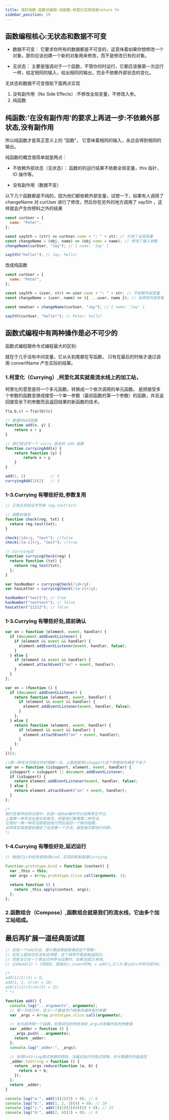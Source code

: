 ```yaml
---
title: 高阶函数-函数式编程-纯函数-柯里化实现就是return fn
sidebar_position: 19
---
```


## 函数编程核心:无状态和数据不可变

- 数据不可变： 它要求你所有的数据都是不可变的，这意味着如果你想修改一个对象，那你应该创建一个新的对象用来修改，而不是修改已有的对象。

- 无状态： 主要是强调对于一个函数，不管你何时运行，它都应该像第一次运行一样，给定相同的输入，给出相同的输出，完全不依赖外部状态的变化。

无状态和数据不可变借助下面两点实现

1. 没有副作用（No Side Effects）:不修改全局变量，不修改入参。
2. 纯函数

## 纯函数:'在没有副作用'的要求上再进一步:不依赖外部状态,没有副作用

所以纯函数才是真正意义上的 “函数”， 它意味着相同的输入，永远会得到相同的输出。

纯函数的概念很简单就是两点：

- 不依赖外部状态（无状态）： 函数的的运行结果不依赖全局变量，this 指针，IO 操作等。

- 没有副作用（数据不变）

以下几个函数都是不纯的，因为他们都依赖外部变量，试想一下，如果有人调用了 changeName 对 curUser 进行了修改，然后你在另外的地方调用了 saySth ，这样就会产生你预料之外的结果

```js
const curUser = {
  name: "Peter",
};

const saySth = (str) => curUser.name + ": " + str; // 引用了全局变量
const changeName = (obj, name) => (obj.name = name); // 修改了输入参数
changeName(curUser, "Jay"); // { name: 'Jay' }

saySth("hello!"); // Jay: hello!
```

改成纯函数

```js
const curUser = {
  name: "Peter",
};

const saySth = (user, str) => user.name + ": " + str; // 不依赖外部变量
const changeName = (user, name) => ({ ...user, name }); // 未修改外部变量

const newUser = changeName(curUser, "Jay"); // { name: 'Jay' }

saySth(curUser, "hello!"); // Peter: hello!
```

## 函数式编程中有两种操作是必不可少的
函数式编程跟命令式编程最大的区别:

就在于几乎没有中间变量，它从头到尾都在写函数， 只有在最后的时候才通过调用 convertName 产生实际的结果。

### 1.柯里化（Currying）,柯里化其实就是流水线上的加工站，

柯里化的意思是将一个多元函数，转换成一个依次调用的单元函数。
是把接受多个参数的函数变换成接受一个单一参数（最初函数的第一个参数）的函数，并且返回接受余下的参数而且返回结果的新函数的技术。

```js
f(a,b,c) → f(a)(b)(c)

// 普通的add函数
function add(x, y) {
    return x + y
}

// 我们尝试写一个 curry 版本的 add 函数
function curryingAdd(x) {
    return function (y) {
        return x + y
    }
}

add(1, 2)           // 3
curryingAdd(1)(2)   // 3
```

### 1-3.Currying 有哪些好处,参数复用

```js
// 正常正则验证字符串 reg.test(txt)

// 函数封装后
function check(reg, txt) {
  return reg.test(txt);
}

check(/\d+/g, "test"); //false
check(/[a-z]+/g, "test"); //true

// Currying后
function curryingCheck(reg) {
  return function (txt) {
    return reg.test(txt);
  };
}

var hasNumber = curryingCheck(/\d+/g);
var hasLetter = curryingCheck(/[a-z]+/g);

hasNumber("test1"); // true
hasNumber("testtest"); // false
hasLetter("21212"); // false
```

### 1-3.Currying 有哪些好处,提前确认

```js
var on = function (element, event, handler) {
  if (document.addEventListener) {
    if (element && event && handler) {
      element.addEventListener(event, handler, false);
    }
  } else {
    if (element && event && handler) {
      element.attachEvent("on" + event, handler);
    }
  }
};

var on = (function () {
  if (document.addEventListener) {
    return function (element, event, handler) {
      if (element && event && handler) {
        element.addEventListener(event, handler, false);
      }
    };
  } else {
    return function (element, event, handler) {
      if (element && event && handler) {
        element.attachEvent("on" + event, handler);
      }
    };
  }
})();

//换一种写法可能比较好理解一点，上面就是把isSupport这个参数给先确定下来了
var on = function (isSupport, element, event, handler) {
  isSupport = isSupport || document.addEventListener;
  if (isSupport) {
    return element.addEventListener(event, handler, false);
  } else {
    return element.attachEvent("on" + event, handler);
  }
};

/*
我们在做项目的过程中，封装一些dom操作可以说再常见不过，
上面第一种写法也是比较常见，但是我们看看第二种写法，
它相对一第一种写法就是自执行然后返回一个新的函数，
这样其实就是提前确定了会走哪一个方法，避免每次都进行判断。
*/
```

### 1-4.Currying 有哪些好处,延迟运行

```js
// 像我们js中经常使用的bind，实现的机制就是Currying.

Function.prototype.bind = function (context) {
  var _this = this;
  var args = Array.prototype.slice.call(arguments, 1);

  return function () {
    return _this.apply(context, args);
  };
};
```

### 2.函数组合（Compose）,函数组合就是我们的流水线，它由多个加工站组成。

## 最后再扩展一道经典面试题

```js
// 实现一个add方法，使计算结果能够满足如下预期：
// 实际上题目往往没有说清楚，这个调用不是直接返回15，
// 而是当它在一个表达式中参与运算时，会被当成15来用，
// 比如add(2) + 3得到5，或者div.innerHTML = add(1,2)(3)能让div中的内容为6。

/*
add(1)(2)(3) = 6;
add(1, 2, 3)(4) = 10;
add(1)(2)(3)(4)(5) = 15;
* */

function add() {
  console.log("...arguments", arguments);
  // 第一次执行时，定义一个数组专门用来存储所有的参数
  var _args = Array.prototype.slice.call(arguments);

  // 在内部声明一个函数，利用闭包的特性保存_args并收集所有的参数值
  var _adder = function () {
    _args.push(...arguments);
    return _adder;
  };
  console.log("_adder:", _args);

  // 利用toString隐式转换的特性，当最后执行时隐式转换，并计算最终的值返回
  _adder.toString = function () {
    return _args.reduce(function (a, b) {
      return a + b;
    });
  };
  return _adder;
}

console.log("a:", add(1)(2)(3) + 0); // 6
console.log("b:", add(1, 2, 3)(4) + 0); // 10
console.log("c:", add(1)(2)(3)(4)(5) + 0); // 15
console.log("d:", add(2, 6)(1) + 0); // 9
```
